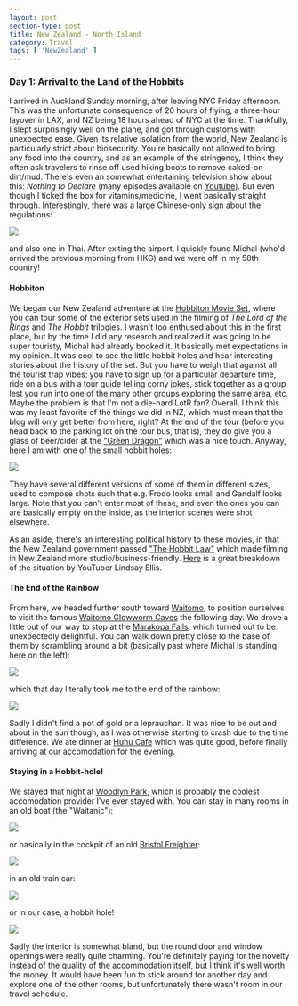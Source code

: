 ```yaml
---
layout: post
section-type: post
title: New Zealand - North Island
category: Travel
tags: [ 'NewZealand' ]
---
```


### Day 1: Arrival to the Land of the Hobbits

I arrived in Auckland Sunday morning, after leaving NYC Friday afternoon. This was the unfortunate consequence of 20 hours of flying,
a three-hour layover in LAX, and NZ being 18 hours ahead of NYC at the time. Thankfully, I slept surprisingly well on the plane, and got through
customs with unexpected ease. Given its relative isolation from the world, New Zealand is particularly strict about
biosecurity. You're basically not allowed to bring any food into the country, and as an example of the stringency,
I think they often ask travelers to rinse off used hiking boots to remove caked-on dirt/mud. 
There's even an somewhat entertaining television show about this: _Nothing to Declare_ (many episodes available on
[Youtube](https://www.youtube.com/results?search_query=nothing+to+declare+nz)).
But even though I ticked the box for vitamins/medicine, I went basically straight through.
Interestingly, there was a large Chinese-only sign about the regulations:

![](https://lh3.googleusercontent.com/eo-NK6l2pkGWyblHlRqpiINPNk6gXx884aEdVBA7zKedj7IJVI8oC5Jnga1wNMHwgE1n8y1JpVoeHGSB8alDbU5FmAoNCn46jmQlhnk62y--weYxpF6yAVdrF94azJ6WUCazmxnUepw=w2400)

and also one in Thai. After exiting the airport, I quickly found Michal (who'd arrived the previous morning from HKG) and we were
off in my 58th country! 

#### Hobbiton

We began our New Zealand adventure at the [Hobbiton Movie Set](https://www.hobbitontours.com/), where you can tour some of the exterior
sets used in the filming of _The Lord of the Rings_ and _The Hobbit_ trilogies. I wasn't too enthused about this in the first place,
but by the time I did any research and realized it was going to be super touristy, Michal had already booked it. It basically
met expectations in my opinion. It was cool to see the little hobbit holes and hear interesting stories about the history of the set.
But you have to weigh that against all the tourist
trap vibes: you have to sign up for a particular departure time, ride on a bus with a tour guide telling corny jokes, stick
together as a group lest you run into one of the many other groups exploring the same area, etc. Maybe the problem is that I'm not a die-hard
LotR fan? Overall, I think this was my least favorite of the things we did in NZ, which must mean that the blog will only get better from
here, right? At the end of the tour (before you head back to the parking lot on the tour bus, that is), they do give you a glass of beer/cider at the ["Green Dragon"](https://lotr.fandom.com/wiki/Green_Dragon_Inn) which was a nice touch. Anyway, here I am with one of the small hobbit holes:

![](https://lh3.googleusercontent.com/RVI-GeKH2pB9YAkeXyhMEZ4KWAS6i_5cNjFZs5xOMsUwCG43vUpyAKfXzRMZqq2M19D2mR0VLlXKxeHACqasJzCVlaaCgZPlQFPyeGbZ-nRvfQvKHDKnJQs8tORaaKUScr4YQXvidHk=w2400)

They have several different versions of some of them in different sizes, used to compose shots such that e.g. Frodo looks small
and Gandalf looks large. Note that you can't enter most of these, and even the ones you can are basically empty on the inside, as the
interior scenes were shot elsewhere. 

As an aside, there's an interesting political history
to these movies, in that the New Zealand government passed ["The Hobbit Law"](https://www.fodors.com/world/australia-and-the-pacific/new-zealand/experiences/news/heres-how-new-zealands-hobbit-law-is-impacting-the-country)
which made filming in New Zealand more studio/business-friendly.
[Here](https://www.youtube.com/watch?v=Qi7t_g5QObs) is a great breakdown of the situation by YouTuber Lindsay Ellis.

#### The End of the Rainbow

From here, we headed further south toward 
[Waitomo](https://en.wikipedia.org/wiki/Waitomo), to position ourselves to visit the famous
[Waitomo Glowworm Caves](https://en.wikipedia.org/wiki/Waitomo_Glowworm_Caves) the following day.
We drove a little out of our way to stop at the [Marakopa Falls](https://www.doc.govt.nz/parks-and-recreation/places-to-go/waikato/places/waitomo-area/tracks/marokopa-falls-walk/), which turned out to be unexpectedly delightful.
You can walk down pretty close to the base of them by scrambling around a bit (basically past
where Michal is standing here on the left):


![](https://lh3.googleusercontent.com/MB44nc2zd7BukOn-jZ5FuYV8MxUrob4P7EVSPLB3cdAERWH9SDcjgYg3EUh5nhQ8uN67r2e_bMEnSwAQzqLNCD-dugKGkH_uwkyabe5JGNZat9cMhkJ0oHijizBO1xR9VYjW3ETI-5c=w2400)

which that day literally took me to the end of the rainbow:

![](https://lh3.googleusercontent.com/UXYuwdxnBpqKj92iRUqbAKVrCAbM_oPRIM2z1k3YJIjFJaepuazuU4nxYkykbM_hspf6OCFzG8fXTt5Kp8VKhcH_Pom3ZQfPVE1VA-N7Agdb_Qm7IwIUHV9rHUKCoixMie1vt6qS5g0=w2400)

Sadly I didn't find a pot of gold or a leprauchan. It was nice to be out and about in the sun though, as I was otherwise starting to crash due to the
time difference. We ate dinner at [Huhu Cafe](https://www.tripadvisor.com/Restaurant_Review-g616349-d1161019-Reviews-Huhu_Cafe-Waitomo_Caves_Waitomo_District_Waikato_Region_North_Island.html) which was quite good, before
finally arriving at our accomodation for the evening.

#### Staying in a Hobbit-hole!

We stayed that night at [Woodlyn Park](http://www.woodlynpark.co.nz/), which is probably the coolest
accomodation provider I've ever stayed with. You can stay in many rooms in an old boat (the "Waitanic"):

![](https://lh3.googleusercontent.com/CgP7ad49xbCo0QTXY-J6ffFbojFra1RB0F-faq3DDu-Hxs8QjMQAKUAWJvD98FKYHU9qQNo5A4kXjL7OrUJovpFK-3N5csnAQBL-Yzb4RgVaRoBCbqaqtcD_ncoHG1d6tKwYFdglUGo=w2400)

or basically in the cockpit of an old [Bristol Freighter](https://en.wikipedia.org/wiki/Bristol_Freighter):

![](https://media-cdn.tripadvisor.com/media/photo-w/16/eb/d4/02/woodlyn-park.jpg)

in an old train car:

![](https://media-cdn.tripadvisor.com/media/photo-w/17/6a/e6/39/view-of-the-train-from.jpg)

or in our case, a hobbit hole!

![](https://media-cdn.tripadvisor.com/media/photo-o/0b/88/7d/91/hobbit.jpg)

Sadly the interior is somewhat bland, but the round door and window openings were really quite charming.
You're definitely paying for the novelty instead of the quality of the accommodation itself, but I think
it's well worth the money. It would have been fun to stick around for another day and explore one
of the other rooms, but unfortunately there wasn't room in our travel schedule.

